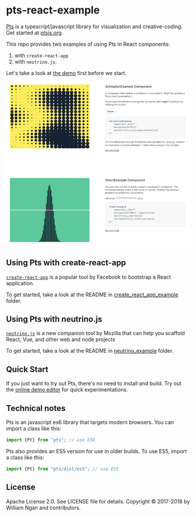 # pts-react-example

[Pts](https://github.com/williamngan/pts) is a typescript/javascript library for visualization and creative-coding. Get started at [ptsjs.org](https://ptsjs.org).

This repo provides two examples of using Pts in React components: 
1. with `create-react-app` 
2. with `neutrino.js`.

Let's take a look at [the demo](https://williamngan.github.io/pts-react-example/build/) first before we start.

![screenshot](./screenshot.png)



## Using Pts with create-react-app
[`create-react-app`](https://github.com/facebook/create-react-app) is a popular tool by Facebook to bootstrap a React application. 

To get started, take a look at the README in [create_react_app_example](create_react_app_example) folder.



## Using Pts with neutrino.js
[`neutrino.js`](https://neutrinojs.org/) is a new companion tool by Mozilla that can help you scaffold React, Vue, and other web and node projects

To get started, take a look at the README in [neutrino_example](neutrino_example) folder.



## Quick Start
If you just want to try out Pts, there's no need to install and build. Try out the [online demo editor](http://ptsjs.org/demo/edit/?name=polygon.convexHull) for quick experimentations.



## Technical notes

Pts is an javascript es6 library that targets modern browsers. You can import a class like this:

```javascript
import {Pt} from "pts"; // use ES6
```

Pts also provides an ES5 version for use in older builds. To use ES5, import a class like this:

```javascript
import {Pt} from "pts/dist/es5"; // use ES5
```



## License
Apache License 2.0. See LICENSE file for details.
Copyright © 2017-2018 by William Ngan and contributors.